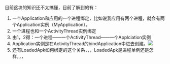 目前这块的知识还不太搞懂，目前了解到的有：

1. 一个Application和应用的一个进程绑定，比如说我应用有两个进程，就会有两个Application实例（MyApplication）。
2. 一个进程也和一个ActivityThread实例绑定
3. 由1，2得：一个进程——一个ActivityThread——一个Applciation实例
4. Application实例是在ActivityThread的bindApplication中进去创建。![](http://gityuan.com/images/application/app_application.jpg)
5. 还有LoadedApk如何绑定的这个关系，，，LoadedApk是进程单例还是怎样，，，